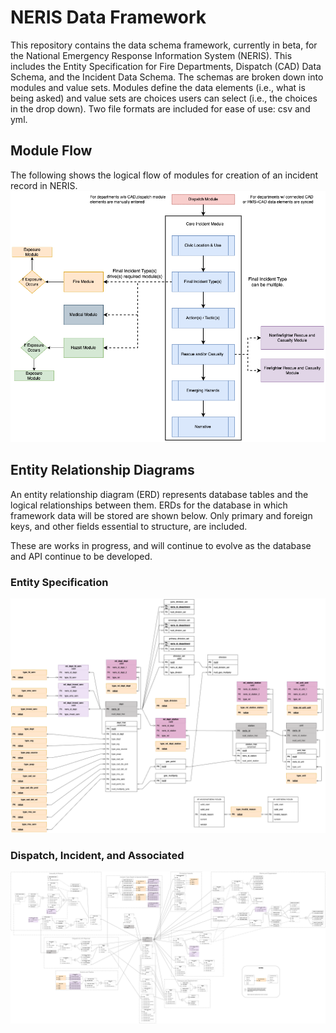 # NERIS Data Framework
This repository contains the data schema framework, currently in beta, for the National Emergency Response Information System (NERIS). This includes the Entity Specification for Fire Departments, Dispatch (CAD) Data Schema, and the Incident Data Schema. The schemas are broken down into modules and value sets. Modules define the data elements (i.e., what is being asked) and value sets are choices users can select (i.e., the choices in the drop down). Two file formats are included for ease of use: csv and yml.

## Module Flow
The following shows the logical flow of modules for creation of an incident record in NERIS.
![image info](./images/incident_flow.png)

## Entity Relationship Diagrams
An entity relationship diagram (ERD) represents database tables and the  logical relationships between them. ERDs for the database in which framework data will be stored are shown below. Only primary and foreign keys, and other fields essential to structure, are included. 

These are works in progress, and will continue to evolve as the database and API continue to be developed.

### Entity Specification
![image info](./images/entity.png)

### Dispatch, Incident, and Associated
![image info](./images/dispatch_incident.png)
